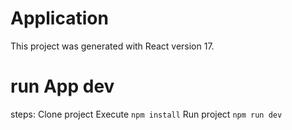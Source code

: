 # Application

This project was generated with React version 17.

# run App dev 

steps:
Clone project
Execute ``npm install``
Run project ``npm run dev`` 
